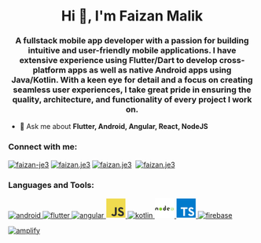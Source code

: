 <h1 align="center">Hi 👋, I'm Faizan Malik</h1>
<h3 align="center">A fullstack mobile app developer with a passion for building intuitive and user-friendly mobile applications. I have extensive experience using Flutter/Dart to develop cross-platform apps as well as native Android apps using Java/Kotlin. With a keen eye for detail and a focus on creating seamless user experiences, I take great pride in ensuring the quality, architecture, and functionality of every project I work on.</h3>

- 💬 Ask me about **Flutter, Android, Angular, React, NodeJS**

<h3 align="left">Connect with me:</h3>
<p align="left">
<a href="https://linkedin.com/in/faizan-je3" target="blank"><img align="center" src="https://raw.githubusercontent.com/rahuldkjain/github-profile-readme-generator/master/src/images/icons/Social/linked-in-alt.svg" alt="faizan-je3" height="30" width="40" /></a>
    <a href="https://instagram.com/faizan.je3" target="blank"><img align="center" src="https://raw.githubusercontent.com/rahuldkjain/github-profile-readme-generator/master/src/images/icons/Social/instagram.svg" alt="faizan.je3" height="30" width="40" /></a>
<a href="https://api.whatsapp.com/send?phone=923076521502" target="blank"><img align="center" src="https://raw.githubusercontent.com/rahuldkjain/github-profile-readme-generator/master/src/images/icons/Social/whatsapp.svg" alt="faizan.je3" height="30" width="40" /></a>
<a style="margin-left: 4px" href="https://www.upwork.com/freelancers/~0131bacb9d90151a98" target="blank"><img align="center" src="https://raw.githubusercontent.com/evilgenius786/evilgenius786/main/upwork.ico" alt="faizan.je3" height="30" width="30" /></a>
</p>

<h3 align="left">Languages and Tools:</h3>
<p align="left">
<a
        href="https://developer.android.com" target="_blank" rel="noreferrer"> <img
        src="https://raw.githubusercontent.com/rahuldkjain/github-profile-readme-generator/888aff31e1d26dd2a6acf6afebbc34970aeb0118/src/images/icons/MobileAppDevelopment/android.svg"
        alt="android" width="40" height="40"/> </a>
<a href="https://flutter.dev" target="_blank" rel="noreferrer"> <img
            src="https://www.vectorlogo.zone/logos/flutterio/flutterio-icon.svg" alt="flutter" width="40" height="40"/>
    </a> <a href="https://angular.io" target="_blank" rel="noreferrer"> <img
        src="https://angular.io/assets/images/logos/angular/angular.svg" alt="angular" width="40" height="40"/> </a> 
 <a href="https://developer.mozilla.org/en-US/docs/Web/JavaScript"
                                             target="_blank" rel="noreferrer"> <img
            src="https://raw.githubusercontent.com/devicons/devicon/master/icons/javascript/javascript-original.svg"
            alt="javascript" width="40" height="40"/> </a> <a href="https://kotlinlang.org" target="_blank"
                                                              rel="noreferrer"> <img
            src="https://www.vectorlogo.zone/logos/kotlinlang/kotlinlang-icon.svg" alt="kotlin" width="40" height="40"/>
    </a> <a href="https://nodejs.org" target="_blank" rel="noreferrer"> <img
            src="https://raw.githubusercontent.com/devicons/devicon/master/icons/nodejs/nodejs-original-wordmark.svg"
            alt="nodejs" width="40" height="40"/> </a> <a href="https://www.typescriptlang.org/" target="_blank"
                                                          rel="noreferrer"> <img
            src="https://raw.githubusercontent.com/devicons/devicon/master/icons/typescript/typescript-original.svg"
            alt="typescript" width="40" height="40"/> </a>
<a href="https://firebase.google.com/" target="_blank"
                                                       rel="noreferrer"> <img
        src="https://www.vectorlogo.zone/logos/firebase/firebase-icon.svg" alt="firebase" width="40" height="40"/> </a>

<a href="https://aws.amazon.com/amplify/" target="_blank" rel="noreferrer"> <img
        src="https://docs.amplify.aws/assets/logo-dark.svg" alt="amplify" width="40" height="40"/> </a></p>

<!-- <p><img align="left"
        src="https://github-readme-stats.vercel.app/api/top-langs?username=faizanje&show_icons=true&theme=dark&locale=en&layout=compact"
        alt="faizanje"/></p>

<p>&nbsp;<img align="center"
              src="https://github-readme-stats.vercel.app/api?username=faizanje&show_icons=true&locale=en"
              alt="faizanje"/></p>

<p><img align="center" src="https://github-readme-streak-stats.herokuapp.com/?user=faizanje&" alt="faizanje"/></p> -->
